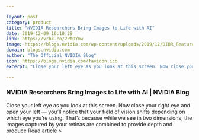 ```yaml
---

layout: post
category: product
title: "NVIDIA Researchers Bring Images to Life with AI"
date: 2019-12-09 16:10:29
link: https://vrhk.co/2PtOYmw
image: https://blogs.nvidia.com/wp-content/uploads/2019/12/DIBR_Feature_Image.jpg
domain: blogs.nvidia.com
author: "The Official NVIDIA Blog"
icon: https://blogs.nvidia.com/favicon.ico
excerpt: "Close your left eye as you look at this screen. Now close your right eye and open your left — you’ll notice that your field of vision shifts depending on which eye you’re using. That’s because while we see in two dimensions, the images captured by your retinas are combined to provide depth and produce Read article &gt;"

---
```


### NVIDIA Researchers Bring Images to Life with AI | NVIDIA Blog

Close your left eye as you look at this screen. Now close your right eye and open your left — you’ll notice that your field of vision shifts depending on which eye you’re using. That’s because while we see in two dimensions, the images captured by your retinas are combined to provide depth and produce Read article &gt;